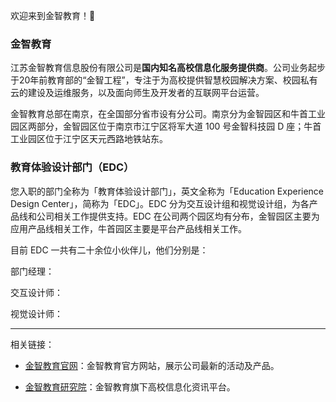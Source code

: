 欢迎来到金智教育！👏

### 金智教育

江苏金智教育信息股份有限公司是**国内知名高校信息化服务提供商**。公司业务起步于20年前教育部的“金智工程”，专注于为高校提供智慧校园解决方案、校园私有云的建设及运维服务，以及面向师生及开发者的互联网平台运营。

金智教育总部在南京，在全国部分省市设有分公司。南京分为金智园区和牛首工业园区两部分，金智园区位于南京市江宁区将军大道 100 号金智科技园 D 座；牛首工业园区位于江宁区天元西路地铁站东。

### 教育体验设计部门（EDC）

您入职的部门全称为「教育体验设计部门」，英文全称为「Education Experience Design Center」，简称为「EDC」。EDC 分为交互设计组和视觉设计组，为各产品线和公司相关工作提供支持。EDC 在公司两个园区均有分布，金智园区主要为应用产品线相关工作，牛首园区主要是平台产品线相关工作。

目前 EDC 一共有二十余位小伙伴儿，他们分别是：

部门经理：

交互设计师：

视觉设计师：



---- 

相关链接：

- [金智教育官网](http://www.wisedu.com)：金智教育官方网站，展示公司最新的活动及产品。

- [金智教育研究院](http://yjy.wisedu.com)：金智教育旗下高校信息化资讯平台。
